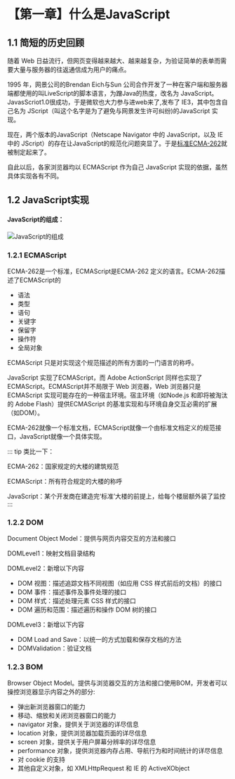 # 【第一章】什么是JavaScript

## 1.1 简短的历史回顾

随着 Web 日益流行，但网页变得越来越大、越来越复杂，为验证简单的表单而需要大量与服务器的往返通信成为用户的痛点。

1995 年，网景公司的Brendan Eich与Sun 公司合作开发了一种在客户端和服务器端都使用的叫LiveScript的脚本语言，为蹭Java的热度，改名为 JavaScript。JavasScriot1.0很成功，于是微软也大力参与进web来了,发布了 IE3，其中包含自己名为 JScript（叫这个名字是为了避免与网景发生许可纠纷)的JavaScript 实现。

现在，两个版本的JavaScript（Netscape Navigator 中的 JavaScript，以及 IE 中的 JScript）的存在让JavaScript的规范化问题突显了。于是[标准ECMA-262](https://zh.wikipedia.org/wiki/ECMAScript)就被制定起来了。

自此以后，各家浏览器均以 ECMAScript 作为自己 JavaScript 实现的依据，虽然具体实现各有不同。

## 1.2 JavaScript实现

#### JavaScript的组成： 

![JavaScript的组成](/images/1-2.png)

### 1.2.1 ECMAScript

ECMA-262是一个标准，ECMAScript是ECMA-262 定义的语言。ECMA-262描述了ECMAScript的

- 语法
- 类型
- 语句
- 关键字
- 保留字
- 操作符
- 全局对象

ECMAScript 只是对实现这个规范描述的所有方面的一门语言的称呼。

JavaScript 实现了ECMAScript，而 Adobe ActionScript 同样也实现了 ECMAScript。ECMAScript并不局限于 Web 浏览器，Web 浏览器只是 ECMAScript 实现可能存在的一种宿主环境。宿主环境（如Node.js 和即将被淘汰 的 Adobe Flash）提供ECMAScript 的基准实现和与环境自身交互必需的扩展（如DOM）。

ECMA-262就像一个标准文档，ECMAScript就像一个由标准文档定义的规范接口，JavaScript就像一个具体实现。

::: tip 类比一下：

ECMA-262：国家规定的大楼的建筑规范

ECMAScript：所有符合规定的大楼的称呼 

JavaScript：某个开发商在建造完‘标准’大楼的前提上，给每个楼层额外装了监控
:::

### 1.2.2 DOM

Document Object Model：提供与网页内容交互的方法和接口

DOMLevel1：映射文档目录结构

DOMLevel2：新增以下内容

- DOM 视图：描述追踪文档不同视图（如应用 CSS 样式前后的文档）的接口
- DOM 事件：描述事件及事件处理的接口
- DOM 样式：描述处理元素 CSS 样式的接口
- DOM 遍历和范围：描述遍历和操作 DOM 树的接口

DOMLevel3：新增以下内容

- DOM Load and Save：以统一的方式加载和保存文档的方法
- DOMValidation：验证文档

### 1.2.3 BOM

Browser Object Model。提供与浏览器交互的方法和接口使用BOM，开发者可以操控浏览器显示内容之外的部分:

- 弹出新浏览器窗口的能力
- 移动、缩放和关闭浏览器窗口的能力
- navigator 对象，提供关于浏览器的详尽信息
- location 对象，提供浏览器加载页面的详尽信息
- screen 对象，提供关于用户屏幕分辨率的详尽信息
- performance 对象，提供浏览器内存占用、导航行为和时间统计的详尽信息
- 对 cookie 的支持
- 其他自定义对象，如 XMLHttpRequest 和 IE 的 ActiveXObject

